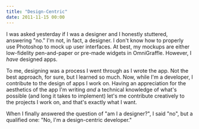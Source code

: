 ```yaml
---
title: "Design-Centric"
date: 2011-11-15 00:00
---
```


I was asked yesterday if I was a designer and I honestly stuttered, answering "no." I'm not, in fact, a designer. I don't know how to properly use Photoshop to mock up user interfaces. At best, my mockups are either low-fidelity pen-and-paper or pre-made widgets in OmniGraffle. However, I _have_&nbsp;designed apps.

To me, designing was a process I went through as I wrote the app. Not the best approach, for sure, but I learned so much. Now, while I'm a developer, I contribute to the design of apps I work on. Having an appreciation for the aesthetics of the app I'm writing _and_&nbsp;a technical knowledge of what's possible (and long it takes to implement) let's me contribute creatively to the projects I work on, and that's exactly what I want.

When I finally answered the question of "am I a designer?", I said "no", but a qualified one: "No, I'm a design-centric developer."

<!-- more -->
